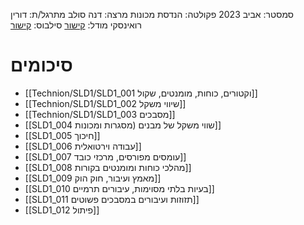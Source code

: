 סמסטר: אביב 2023
פקולטה: הנדסת מכונות
מרצה: דנה סולב
מתרגל/ת: דורין רואינסקי
מודל: [קישור](https://moodle2223.technion.ac.il/course/view.php?id=2397)
סילבוס: [קישור](https://moodle2223.technion.ac.il/pluginfile.php/390415/mod_resource/content/1/%D7%A1%D7%99%D7%9C%D7%91%D7%95%D7%A1%20%D7%90%D7%91%D7%99%D7%91%20%D7%AA%D7%A9%D7%A4%D7%92.pdf)

# סיכומים
- [[Technion/SLD1/SLD1_001 וקטורים, כוחות, מומנטים, שקול]]
- [[Technion/SLD1/SLD1_002 שיווי משקל]]
- [[Technion/SLD1/SLD1_003 מסבכים]]
- [[SLD1_004 שווי משקל של מבנים (מסגרות ומכונות]]
- [[SLD1_005 חיכוך]]
- [[SLD1_006 עבודה וירטואלית]]
- [[SLD1_007 עומסים מפורסים, מרכזי כובד]]
- [[SLD1_008 מהלכי כוחות ומומנטים בקורות]]
- [[SLD1_009 מאמץ ועיבור, חוק הוק]]
- [[SLD1_010 בעיות בלתי מסוימות, עיבורים תרמיים]]
- [[SLD1_011 תזוזות ועיבורים במסבכים פשוטים]]
- [[SLD1_012 פיתול]]